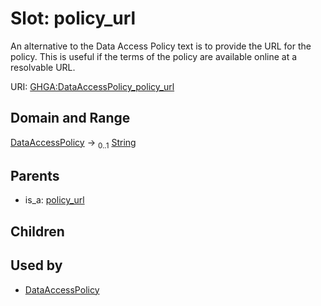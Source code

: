 
# Slot: policy_url


An alternative to the Data Access Policy text is to provide the URL for the policy. This is useful if the terms of the policy are available online at a resolvable URL.

URI: [GHGA:DataAccessPolicy_policy_url](https://w3id.org/GHGA/DataAccessPolicy_policy_url)


## Domain and Range

[DataAccessPolicy](DataAccessPolicy.md) &#8594;  <sub>0..1</sub> [String](types/String.md)

## Parents

 *  is_a: [policy_url](policy_url.md)

## Children


## Used by

 * [DataAccessPolicy](DataAccessPolicy.md)
